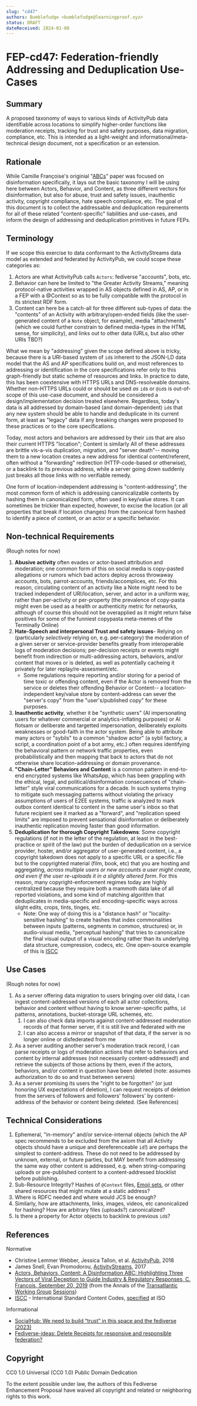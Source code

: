 ```yaml
---
slug: "cd47"
authors: Bumblefudge <bumblefudge@learningproof.xyz>
status: DRAFT
dateReceived: 2024-01-08
---
```

# FEP-cd47: Federation-friendly Addressing and Deduplication Use-Cases

## Summary

A proposed taxonomy of ways to various kinds of ActivityPub data identifiable across locations to simplify higher-order functions like moderation receipts, tracking for trust and safety purposes, data migration, compliance, etc. This is intended as a light-weight and informational/meta-technical design document, not a specification or an extension.

## Rationale

While Camille Françoise's originial "[ABCs][]" paper was focused on disinformation specifically, it lays out the basic taxonomy I will be using here between Actors, Behavior, and Content, as three different vectors for disinformation, but also for abuse, trust and safety issues, inauthentic activity, copyright compliance, hate speech compliance, etc. The goal of this document is to collect the addressable and deduplication requirements for all of these related "content-specific" liabilities and use-cases, and inform the design of addressing and deduplication primitives in future FEPs.

## Terminology

If we scope this exercise to data conformant to the ActivityStreams data model as extended and federated by ActivityPub, we could scope these categories as:

1. Actors are what ActivityPub calls `Actors`: fediverse "accounts", bots, etc.
2. Behavior can here be limited to "the Greater Activity Streams," meaning protocol-native activities wrapped in AS objects defined in AS, AP, or in a FEP with a @Context so as to be fully compatible with the protocol in its strictest RDF form.
3. Content can here be a catch-all for three different sub-types of data: the "contents" of an Activity with arbitrary/open-ended fields (like the user-generated content of a `Note` object, for example), media "attachments" (which we could further constrain to defined media-types in the HTML sense, for simplicity), and links out to other data (URLs, but also other URIs TBD?)

What we mean by "addressing" given the scope defined above is tricky, because there is a URI-based system of `id`s inherent to the JSON-LD data model that the AS and AP specifications build on, and most references to addressing or identification in the core specifications refer only to this graph-friendly but static scheme of resources and links. In practice to date, this has been coextensive with HTTPS URLs and DNS-resolveable domains. Whether non-HTTPS URLs could or should be used _as_ `id`s or `@id`s is out-of-scope of this use-case document, and should be considered a design/implementation decision treated elsewhere. Regardless, today's data is all addressed by domain-based (and domain-dependent) `id`s that any new system should be able to handle and deduplicate in its current form, at least as "legacy" data if any breaking changes were proposed to these practices or to the core specifications.

Today, most actors and behaviors are addressed by their `id`s that are also their current HTTPS "location"; Content is similarly All of these addresses are brittle vis-a-vis duplication, migration, and "server death"-- moving them to a new location creates a new address for identical content/referent, often without a "forwarding" redirection (HTTP-code-based or otherwise), or a backlink to its previous address, while a server going down suddenly just breaks all those links with no verifiable remedy.

One form of location-independent addressing is "content-addressing", the most common form of which is addressing canonicalizable contents by hashing them in canonicalized form, often used in key/value stores. It can sometimes be trickier than expected, however, to excise the location (or all properties that break if location changes) from the canonical form hashed to identify a piece of content, or an actor or a specific behavior.

## Non-technical Requirements

(Rough notes for now)

1. **Abusive activity** often evades or actor-based attribution and moderation; one common form of this on social media is copy-pasted allegations or rumors which bad actors deploy across throwaway accounts, bots, parrot-accounts, friends/accomplices, etc. For this reason, circulating content of an activity like a Note might need to be tracked independent of URI/location, server, and actor in a uniform way, rather than per-activity or per-property (the prevalence of copy-pasta might even be used as a health or authenticity metric for networks, although of course this should not be overapplied as it might return false positives for some of the funniest copypasta meta-memes of the Terminally Online)
2. **Hate-Speech and interpersonal Trust and safety issues**- Relying on (particularly _selectively_ relying on, e.g. per-category) the moderation of a given server or service-provider benefits greatly from interoperable logs of moderation decisions; per-decision receipts or events might benefit from indirection or multi-addressing actors, behaviors, and/or content that moves or is deleted, as well as potentially cacheing it privately for later replay/re-assesment/etc.
   - Some regulations require reporting and/or storing for a period of time toxic or offending content, even if the Actor is removed from the service or deletes their offending Behavior or Content-- a location-independent key/value store by content-address can sever the "server's copy" from the "user's/published copy" for these purposes.
3. **Inauthentic activity**, whether it be "synthetic users" (AI impersonating users for whatever commercial or analytics-inflating purposes) or AI flotsam or deliberate and targetted impersonation, deliberately exploits weaknesses or good-faith in the actor system. Being able to attribute many actors or "sybils" to a common "shadow actor" (a sybil factory, a script, a coordination point of a bot army, etc.) often requires identifying the behavioral pattern or network traffic properties, even probabilistically and then mapping that back to actors that do not otherwise share location-addressing or domain provenance.
4. **"Chain-Letter" Behaviors and Content** is a common pattern in end-to-end encrypted systems like WhatsApp, which has been grappling with the ethical, legal, and political/disinformation consecuences of "chain-letter" style viral communications for a decade. In such systems trying to mitigate such messaging patterns without violating the privacy assumptions of users of E2EE systems, traffic is analyzed to mark outbox content identical to content in the same user's inbox so that future recipient see it marked as a "forward", and "replication speed limits" are imposed to prevent sensational disinformation or deliberately inauthentic replication moving faster than good information.
5. **Deduplication for thorough Copyright Takedowns**: Some copyright regulations (if not in the letter of the regulation, at least in the best-practice or spirit of the law) put the burden of deduplication on a service provider, hoster, and/or aggregator of user-generated content, i.e., a copyright takedown does not apply to a specific URL or a specific file but to the copyrighted material (film, book, etc) that you are hosting and aggregating, _across multiple users or new accounts a user might create, and even if the user re-uploads it in a slightly altered form_. For this reason, many copyright-enforcement regimes today are highly centralized because they require both a mammoth data lake of all reported violations, and some kind of matching algorithm that deduplicates in media-specific and encoding-specific ways across slight edits, crops, tints, tinges, etc.  
   - Note: One way of doing this is a "distance hash" or "locality-sensitive hashing" to create hashes that index commonalities between inputs (patterns, segments in common, structures) or, in audio-visual media, "perceptual hashing" that tries to canonicalize the final visual output of a visual encoding rather than its underlying data structure, compression, codecs, etc. One open-source example of this is [ISCC][ISCC]

## Use Cases

(Rough notes for now)

1. As a server offering data migration to users bringing over old data, I can ingest content-addressed versions of each all actor collections, behavior and content without having to know server-specific paths, `id` patterns, annotations, bucket-storage URL schemes, etc.
   1. I can also check data imports against content-addressed moderation records of that former server, if it is still live and federated with me
   2. I can also access a mirror or snapshot of that data, if the server is no longer online or disfederated from me
2. As a server auditing another server's moderation track record, I can parse receipts or logs of moderation actions that refer to behaviors and content by internal addresses (not necessarily content-addressed!) and retrieve the subjects of those actions by them, even if the actors, behaviors, and/or content in question have been deleted (note: assumes authorization to do so and trust between servers)
3. As a server promising its users the "right to be forgotten" (or just honoring UX expectations of deletion), I can request receipts of deletion from the servers of followers and followers' followers' by content-address of the behavior or content being deleted. (See References)

## Technical Considerations

1. Ephemeral, "in-memory" and/or service-internal objects (which the AP spec recommends to be excluded from the axiom that all Activity objects should have a unique and dereferenceable `id`!) are perhaps the simplest to content-address. These do not need to be addressed by unknown, external, or future parties, but MAY benefit from addressing the same way other content is addressed, e.g. when string-comparing uploads or pre-published content to a content-addressed blocklist before publishing.
2. Sub-Resource Integrity? Hashes of `@Context` files, [Emoji sets](https://codeberg.org/fediverse/fediverse-ideas/issues/53), or other shared resources that might mutate at a static address?
3. Where is RDFC needed and where would JCS be enough?
4. Similarly, how are attachments, links, images, videos, etc canonicalized for hashing? How are arbitrary files (uploads?) canonicalized?
5. Is there a property for Actor objects to backlink to previous `id`s?

## References

Normative

- Christine Lemmer Webber, Jessica Tallon, et al. [ActivityPub][ActivityPub], 2018
- James Snell, Evan Promodorou, [ActivityStreams][], 2017
- [Actors, Behaviors, Content: A Disinformation ABC: Highlighting Three Vectors of Viral Deception to Guide Industry & Regulatory Responses, C. François, September 20, 2019][ABCs] (from the Annals of the [Transatlantic Working Group](https://www.ivir.nl/twg/) [Sessions](https://www.ivir.nl/twg/publications-transatlantic-working-group/))
- [ISCC] - International Standard Content Codes, [specified][ISCCspec] at ISO

Informational

- [SocialHub: We need to build “trust” in this space and the fediverse (2023)](https://socialhub.activitypub.rocks/t/we-need-to-build-trust-in-this-space-and-the-fedivers/3227/10)
- [Fediverse-ideas: Delete Receipts for responsive and responsible federation?](https://codeberg.org/fediverse/fediverse-ideas/issues/55)

[ActivityPub]: https://www.w3.org/TR/activitypub/
[ActivityStreams]: https://www.w3.org/TR/activitystreams/
[ABCs]: https://www.ivir.nl/publicaties/download/ABC_Framework_2019_Sept_2019.pdf
[ISCC]: https://iscc.codes/
[ISCCSpec]: https://iscc.codes/specification/

## Copyright

CC0 1.0 Universal (CC0 1.0) Public Domain Dedication

To the extent possible under law, the authors of this Fediverse Enhancement Proposal have waived all copyright and related or neighboring rights to this work.
